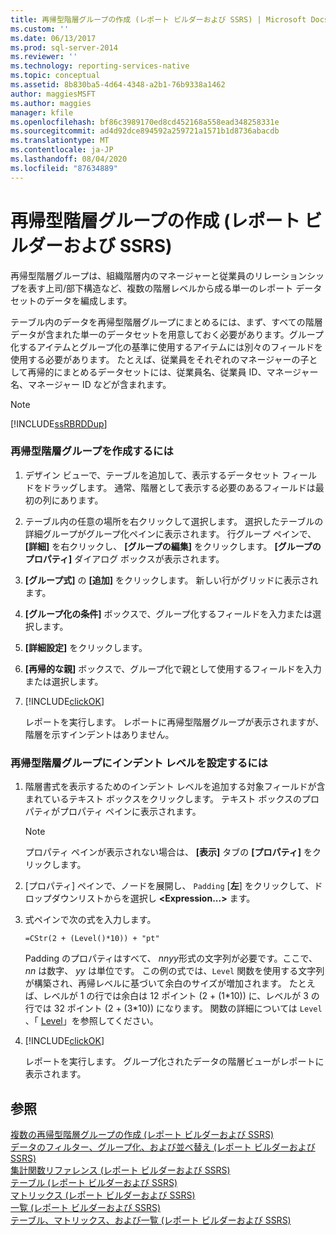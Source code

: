 ```yaml
---
title: 再帰型階層グループの作成 (レポート ビルダーおよび SSRS) | Microsoft Docs
ms.custom: ''
ms.date: 06/13/2017
ms.prod: sql-server-2014
ms.reviewer: ''
ms.technology: reporting-services-native
ms.topic: conceptual
ms.assetid: 8b830ba5-4d64-4348-a2b1-76b9338a1462
author: maggiesMSFT
ms.author: maggies
manager: kfile
ms.openlocfilehash: bf86c3989170ed8cd452168a558ead348258331e
ms.sourcegitcommit: ad4d92dce894592a259721a1571b1d8736abacdb
ms.translationtype: MT
ms.contentlocale: ja-JP
ms.lasthandoff: 08/04/2020
ms.locfileid: "87634889"
---
```

# <a name="create-a-recursive-hierarchy-group-report-builder-and-ssrs"></a>再帰型階層グループの作成 (レポート ビルダーおよび SSRS)
  再帰型階層グループは、組織階層内のマネージャーと従業員のリレーションシップを表す上司/部下構造など、複数の階層レベルから成る単一のレポート データセットのデータを編成します。  
  
 テーブル内のデータを再帰型階層グループにまとめるには、まず、すべての階層データが含まれた単一のデータセットを用意しておく必要があります。グループ化するアイテムとグループ化の基準に使用するアイテムには別々のフィールドを使用する必要があります。 たとえば、従業員をそれぞれのマネージャーの子として再帰的にまとめるデータセットには、従業員名、従業員 ID、マネージャー名、マネージャー ID などが含まれます。  
  
> [!NOTE]  
>  [!INCLUDE[ssRBRDDup](../../includes/ssrbrddup-md.md)]  
  
### <a name="to-create-a-recursive-hierarchy-group"></a>再帰型階層グループを作成するには  
  
1.  デザイン ビューで、テーブルを追加して、表示するデータセット フィールドをドラッグします。 通常、階層として表示する必要のあるフィールドは最初の列にあります。  
  
2.  テーブル内の任意の場所を右クリックして選択します。 選択したテーブルの詳細グループがグループ化ペインに表示されます。 行グループ ペインで、 **[詳細]** を右クリックし、 **[グループの編集]** をクリックします。 **[グループのプロパティ]** ダイアログ ボックスが表示されます。  
  
3.  **[グループ式]** の **[追加]** をクリックします。 新しい行がグリッドに表示されます。  
  
4.  **[グループ化の条件]** ボックスで、グループ化するフィールドを入力または選択します。  
  
5.  **[詳細設定]** をクリックします。  
  
6.  **[再帰的な親]** ボックスで、グループ化で親として使用するフィールドを入力または選択します。  
  
7.  [!INCLUDE[clickOK](../../includes/clickok-md.md)]  
  
     レポートを実行します。 レポートに再帰型階層グループが表示されますが、階層を示すインデントはありません。  
  
### <a name="to-format-a-recursive-hierarchy-group-with-indent-levels"></a>再帰型階層グループにインデント レベルを設定するには  
  
1.  階層書式を表示するためのインデント レベルを追加する対象フィールドが含まれているテキスト ボックスをクリックします。 テキスト ボックスのプロパティがプロパティ ペインに表示されます。  
  
    > [!NOTE]  
    >  プロパティ ペインが表示されない場合は、 **[表示]** タブの **[プロパティ]** をクリックします。  
  
2.  [プロパティ] ペインで、ノードを展開し、 `Padding` [**左**] をクリックして、ドロップダウンリストからを選択し **\<Expression...>** ます。  
  
3.  式ペインで次の式を入力します。  
  
     `=CStr(2 + (Level()*10)) + "pt"`  
  
     Padding のプロパティはすべて、 *nnyy*形式の文字列が必要です。ここで、 *nn* は数字、 *yy* は単位です。 この例の式では、`Level` 関数を使用する文字列が構築され、再帰レベルに基づいて余白のサイズが増加されます。 たとえば、レベルが 1 の行では余白は 12 ポイント (2 + (1\*10)) に、レベルが 3 の行では 32 ポイント (2 + (3\*10)) になります。 関数の詳細については `Level` 、「 [Level](report-builder-functions-level-function.md)」を参照してください。  
  
4.  [!INCLUDE[clickOK](../../includes/clickok-md.md)]  
  
     レポートを実行します。 グループ化されたデータの階層ビューがレポートに表示されます。  
  
## <a name="see-also"></a>参照  
 [複数の再帰型階層グループの作成 &#40;レポート ビルダーおよび SSRS&#41;](creating-recursive-hierarchy-groups-report-builder-and-ssrs.md)   
 [データのフィルター、グループ化、および並べ替え (レポート ビルダーおよび SSRS)](filter-group-and-sort-data-report-builder-and-ssrs.md)   
 [集計関数リファレンス &#40;レポート ビルダーおよび SSRS&#41;](report-builder-functions-aggregate-functions-reference.md)   
 [テーブル &#40;レポート ビルダーおよび SSRS&#41;](tables-report-builder-and-ssrs.md)   
 [マトリックス &#40;レポート ビルダーおよび SSRS&#41;](create-a-matrix-report-builder-and-ssrs.md)   
 [一覧 &#40;レポート ビルダーおよび SSRS&#41;](create-invoices-and-forms-with-lists-report-builder-and-ssrs.md)   
 [テーブル、マトリックス、および一覧 &#40;レポート ビルダーおよび SSRS&#41;](tables-matrices-and-lists-report-builder-and-ssrs.md)  
  
  
